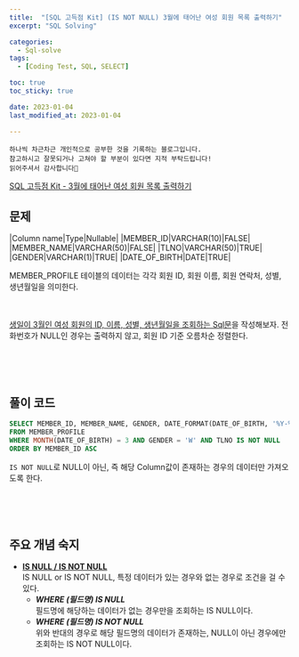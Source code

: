 ```yaml
---
title:  "[SQL 고득점 Kit] (IS NOT NULL) 3월에 태어난 여성 회원 목록 출력하기"
excerpt: "SQL Solving"

categories:
  - Sql-solve
tags:
  - [Coding Test, SQL, SELECT]

toc: true
toc_sticky: true

date: 2023-01-04
last_modified_at: 2023-01-04

---
```

```
하나씩 차근차근 개인적으로 공부한 것을 기록하는 블로그입니다.
참고하시고 잘못되거나 고쳐야 할 부분이 있다면 지적 부탁드립니다!
읽어주셔서 감사합니다🙂
```

[SQL 고득점 Kit - 3월에 태어난 여성 회원 목록 출력하기](https://school.programmers.co.kr/learn/courses/30/lessons/131120)

## 문제

|Column name|Type|Nullable|
|MEMBER_ID|VARCHAR(10)|FALSE|
|MEMBER_NAME|VARCHAR(50)|FALSE|
|TLNO|VARCHAR(50)|TRUE|
|GENDER|VARCHAR(1)|TRUE|
|DATE_OF_BIRTH|DATE|TRUE|

MEMBER_PROFILE 테이블의 데이터는 각각 회원 ID, 회원 이름, 회원 연락처, 성별, 생년월일을 의미한다.

<br><br>
<u>생일이 3월인 여성 회원의 ID, 이름, 성별, 생년월일을 조회하는 Sql문</u>을 작성해보자. 전화번호가 NULL인 경우는 출력하지 않고, 회원 ID 기준 오름차순 정렬한다.

<br><br><br>

## 풀이 코드
```sql
SELECT MEMBER_ID, MEMBER_NAME, GENDER, DATE_FORMAT(DATE_OF_BIRTH, '%Y-%m-%d') AS DATE_OF_BIRTH 
FROM MEMBER_PROFILE
WHERE MONTH(DATE_OF_BIRTH) = 3 AND GENDER = 'W' AND TLNO IS NOT NULL
ORDER BY MEMBER_ID ASC
```
`IS NOT NULL`로 NULL이 아닌, 즉 해당 Column값이 존재하는 경우의 데이터만 가져오도록 한다.


<br><br><br>

## 주요 개념 숙지

- **<u>IS NULL / IS NOT NULL</u>**<br>
IS NULL or IS NOT NULL, 특정 데이터가 있는 경우와 없는 경우로 조건을 걸 수 있다.
    - ***WHERE (필드명) IS NULL***<br>
    필드명에 해당하는 데이터가 없는 경우만을 조회하는 IS NULL이다.
    - ***WHERE (필드명) IS NOT NULL***<br>
    위와 반대의 경우로 해당 필드명의 데이터가 존재하는, NULL이 아닌 경우에만 조회하는 IS NOT NULL이다.


<br><br><br>
